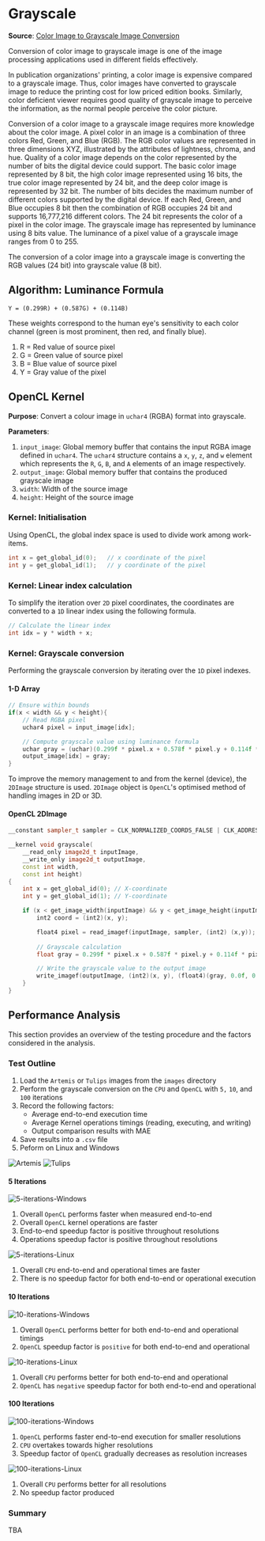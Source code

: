 # Grayscale
**Source**: [Color Image to Grayscale Image Conversion](https://ieeexplore.ieee.org/abstract/document/5445596?signout=success)

Conversion of color image to grayscale image is one of the image processing applications used in different fields effectively.

In publication organizations' printing, a color image is expensive compared to a grayscale image. Thus, color images have converted to grayscale image to reduce the printing cost for low priced edition books. Similarly, color deficient viewer requires good quality of grayscale image to perceive the information, as the normal people perceive the color picture.

Conversion of a color image to a grayscale image requires more knowledge about the color image. A pixel color in an image is a combination of three colors Red, Green, and Blue (RGB). The RGB color values are represented in three dimensions XYZ, illustrated by the attributes of lightness, chroma, and hue. Quality of a color image depends on the color represented by the number of bits the digital device could support. The basic color image represented by 8 bit, the high color image represented using 16 bits, the true color image represented by 24 bit, and the deep color image is represented by 32 bit. The number of bits decides the maximum number of different colors supported by the digital device. If each Red, Green, and Blue occupies 8 bit then the combination of RGB occupies 24 bit and supports 16,777,216 different colors. The 24 bit represents the color of a pixel in the color image. The grayscale image has represented by luminance using 8 bits value. The luminance of a pixel value of a grayscale image ranges from 0 to 255. 

The conversion of a color image into a grayscale image is converting the RGB values (24 bit) into grayscale value (8 bit).

## Algorithm: Luminance Formula
```shell
Y = (0.299R) + (0.587G) + (0.114B)
```

These weights correspond to the human eye's sensitivity to each color channel (green is most prominent, then red, and finally blue).

1. R = Red value of source pixel
2. G = Green value of source pixel
3. B = Blue value of source pixel
4. Y = Gray value of the pixel

## OpenCL Kernel
**Purpose**: Convert a colour image in `uchar4` (RGBA) format into grayscale.

**Parameters**:
1. `input_image`: Global memory buffer that contains the input RGBA image defined in `uchar4`. The `uchar4` structure contains a `x`, `y`, `z`, and `w` element which represents the `R`, `G`, `B`, and `A` elements of an image respectively.
2. `output_image`: Global memory buffer that contains the produced grayscale image
3. `width`: Width of the source image
4. `height`: Height of the source image

### Kernel: Initialisation
Using OpenCL, the global index space is used to divide work among work-items.

```c++
int x = get_global_id(0);   // x coordinate of the pixel
int y = get_global_id(1);   // y coordinate of the pixel
```
### Kernel: Linear index calculation
To simplify the iteration over `2D` pixel coordinates, the coordinates are converted to a `1D` linear index using the following formula.

```c++
// Calculate the linear index
int idx = y * width + x;
```

### Kernel: Grayscale conversion
Performing the grayscale conversion by iterating over the `1D` pixel indexes.

#### 1-D Array
```c++
// Ensure within bounds
if(x < width && y < height){
    // Read RGBA pixel
    uchar4 pixel = input_image[idx];

    // Compute grayscale value using luminance formula
    uchar gray = (uchar)(0.299f * pixel.x + 0.578f * pixel.y + 0.114f * pixel.z);
    output_image[idx] = gray;
}
```

To improve the memory management to and from the kernel (device), the `2DImage` structure is used. `2DImage` object is `OpenCL`'s optimised method of handling images in 2D or 3D.

#### OpenCL 2DImage
```c++
__constant sampler_t sampler = CLK_NORMALIZED_COORDS_FALSE | CLK_ADDRESS_CLAMP | CLK_FILTER_NEAREST;

__kernel void grayscale(
    __read_only image2d_t inputImage,
    __write_only image2d_t outputImage,
    const int width,
    const int height)
{
    int x = get_global_id(0); // X-coordinate
    int y = get_global_id(1); // Y-coordinate

    if (x < get_image_width(inputImage) && y < get_image_height(inputImage)) {
        int2 coord = (int2)(x, y);

        float4 pixel = read_imagef(inputImage, sampler, (int2) (x,y));
        
        // Grayscale calculation
        float gray = 0.299f * pixel.x + 0.587f * pixel.y + 0.114f * pixel.z;

        // Write the grayscale value to the output image
        write_imagef(outputImage, (int2)(x, y), (float4)(gray, 0.0f, 0.0f, 1.0f));
    }
}
```

## Performance Analysis
This section provides an overview of the testing procedure and the factors considered in the analysis.

### Test Outline
1. Load the `Artemis` or `Tulips` images from the `images` directory
2. Perform the grayscale conversion on the `CPU` and `OpenCL` with `5,` `10`, and `100` iterations
3. Record the following factors:
    - Average end-to-end execution time
    - Average Kernel operations timings (reading, executing, and writing)
    - Output comparison results with MAE
4. Save results into a `.csv` file
5. Peform on Linux and Windows

![Artemis](../../../src/Grayscale/images/Artemis_small240.jpg)
![Tulips](../../../src/Grayscale/images/Tulips_small240.jpg)

#### 5 Iterations
![5-iterations-Windows](../../../src/Grayscale/results/figures/Windows_5_Artemis_performance_metrics.png)

1. Overall `OpenCL` performs faster when measured end-to-end
2. Overall `OpenCL` kernel operations are faster
3. End-to-end speedup factor is positive throughout resolutions
4. Operations speedup factor is positive throughout resolutions

![5-iterations-Linux](../../../src/Grayscale/results/figures/Linux_5_Artemis_performance_metrics.png)

1. Overall `CPU` end-to-end and operational times are faster
2. There is no speedup factor for both end-to-end or operational execution

#### 10 Iterations
![10-iterations-Windows](../../../src/Grayscale/results/figures/Windows_10_Artemis_performance_metrics.png)

1. Overall `OpenCL` performs better for both end-to-end and operational timings
2. `OpenCL` speedup factor is `positive` for both end-to-end and operational

![10-iterations-Linux](../../../src/Grayscale/results/figures/Linux_10_Artemis_performance_metrics.png)

1. Overall `CPU` performs better for both end-to-end and operational
2. `OpenCL` has `negative` speedup factor for both end-to-end and operational

#### 100 Iterations
![100-iterations-Windows](../../../src/Grayscale/results/figures/Windows_100_Artemis_performance_metrics.png)

1. `OpenCL` performs faster end-to-end execution for smaller resolutions
2. `CPU` overtakes towards higher resolutions
3. Speedup factor of `OpenCL` gradually decreases as resolution increases

![100-iterations-Linux](../../../src/Grayscale/results/figures/Linux_100_Artemis_performance_metrics.png)

1. Overall `CPU` performs better for all resolutions
2. No speedup factor produced

### Summary
TBA
